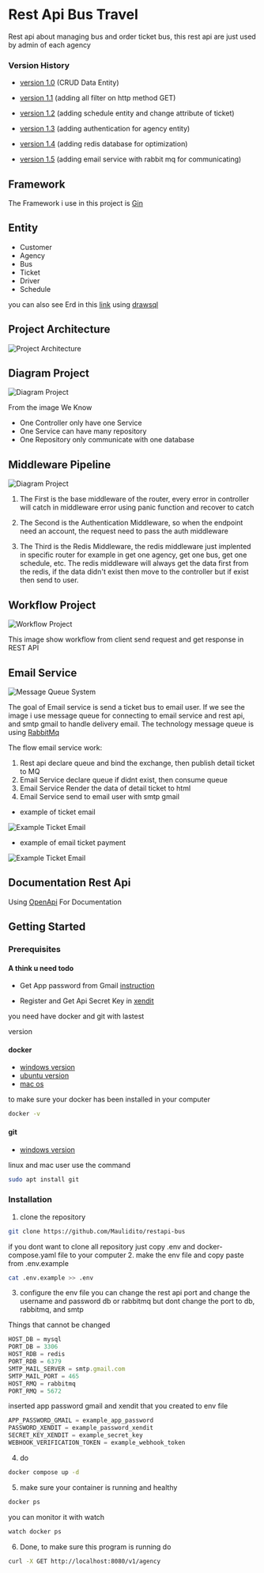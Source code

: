 # Rest Api Bus Travel

Rest api about managing bus and order ticket bus, this rest api are just used by admin of each agency

### Version History

- [version 1.0](https://github.com/Maulidito/restapi-bus/tree/e4a605c0f629203e73a3b60418968b3bf616bff8) (CRUD Data Entity)

- [version 1.1](https://github.com/Maulidito/restapi-bus/tree/dd752fa446c5d6df6d9a797cd3eeacffc7647acc) (adding all filter on http method GET)

- [version 1.2](https://github.com/Maulidito/restapi-bus/tree/aab5e04d8f2148dfd83e14cfa56b73ddf88f2dd3) (adding schedule entity and change attribute of ticket)

- [version 1.3](https://github.com/Maulidito/restapi-bus/tree/563cc904ae091aafb2ee33744e2d10ed1082fa1e) (adding authentication for agency entity)

- [version 1.4](https://github.com/Maulidito/restapi-bus/tree/20b78ef591e6c747bbd57627d85795fb0b9251d0) (adding redis database for optimization)

- [version 1.5](https://github.com/Maulidito/restapi-bus/tree/e00c8893ce99810a2ca5113367389a168c5c204e) (adding email service with rabbit mq for communicating)


## Framework

The Framework i use in this project is [Gin](https://github.com/gin-gonic/gin)

## Entity

- Customer
- Agency
- Bus
- Ticket
- Driver
- Schedule

you can also see Erd in this [link](https://drawsql.app/teams/maulidito-dwinandana/diagrams/rest-api-bus) using [drawsql](https://drawsql.app/)


## Project Architecture

![Project Architecture](./image/architecture.drawio_withBG.png)

## Diagram Project

![Diagram Project](./image/rest%20api%20bus%20diagram-diagram%20rest%20api.drawio.png)

From the image We Know

- One Controller only have one Service
- One Service can have many repository
- One Repository only communicate with one database

## Middleware Pipeline

![Diagram Project](./image/middleware_pipeline.png)

1. The First is the base middleware of the router, every error in controller will catch in middleware error using panic function and recover to catch

2. The Second is the Authentication Middleware, so when the endpoint need an account, the request need to pass the auth middleware

3. The Third is the Redis Middleware, the redis middleware just implented in specific router for example in get one agency, get one bus, get one schedule, etc. The redis middleware will always get the data first from the redis, if the data didn't exist then move to the controller but if exist then send to user.

## Workflow Project

![Workflow Project](./image/rest%20api%20bus%20diagram-WorkFlow.drawio.png)

This image show workflow from client send request and get response in REST API

## Email Service

![Message Queue System](./image/deep_dive_message_queue.png)


The goal of Email service is send a ticket bus to email user. If we see the image i use message queue for connecting to email service and rest api, and smtp gmail to handle delivery email. The technology message queue is using [RabbitMq](https://rabbitmq.com/)

The flow email service work:

1. Rest api declare queue and bind the exchange, then publish detail ticket to MQ
2. Email Service declare queue if didnt exist, then consume queue
3. Email Service Render the data of detail ticket to html
4. Email Service send to email user with smtp gmail

- example of ticket email

![Example Ticket Email](./image/email_ticket.png)

- example of email ticket payment

![Example Ticket Email](./image/email_payment_order.png)

## Documentation Rest Api

Using [OpenApi](https://app.swaggerhub.com/apis/Maulidito/api-bus_travel) For Documentation

## Getting Started 

### Prerequisites

#### A think u need todo
 - Get App password from Gmail [instruction](https://support.google.com/mail/answer/185833?hl=en) 

- Register and Get Api Secret Key in [xendit](https://www.xendit.co/en-id/)


you need have docker and git with lastest 

version 
#### docker
- [windows version](https://docs.docker.com/desktop/install/windows-install/)
- [ubuntu version](https://docs.docker.com/engine/install/ubuntu/)
- [mac os](https://docs.docker.com/desktop/install/mac-install/)

to make sure your docker has been installed in your computer 
```sh
docker -v
```

#### git
- [windows version](https://git-scm.com/downloads)

linux and mac user use the command 
```sh
sudo apt install git
```

### Installation


1. clone the repository
``` sh
git clone https://github.com/Maulidito/restapi-bus
```
if you dont want to clone all repository just copy .env and docker-compose.yaml file to your computer
2. make the env file and copy paste from .env.example
``` sh
cat .env.example >> .env
```

3. configure the env file
you can change the rest api port and change the username and password db or rabbitmq but dont change the port to db, rabbitmq, and smtp

Things that cannot be changed
``` js
HOST_DB = mysql
PORT_DB = 3306 
HOST_RDB = redis 
PORT_RDB = 6379
SMTP_MAIL_SERVER = smtp.gmail.com
SMTP_MAIL_PORT = 465
HOST_RMQ = rabbitmq
PORT_RMQ = 5672
```
inserted app password gmail and xendit that you created to env file 
``` js
APP_PASSWORD_GMAIL = example_app_password
PASSWORD_XENDIT = example_password_xendit
SECRET_KEY_XENDIT = example_secret_key
WEBHOOK_VERIFICATION_TOKEN = example_webhook_token
```

4. do 
``` sh
docker compose up -d
```

5. make sure your container is running and healthy
``` sh 
docker ps
```
you can monitor it with watch
``` sh 
watch docker ps
```

6. Done, to make sure this program is running do
``` sh 
curl -X GET http://localhost:8080/v1/agency
```

